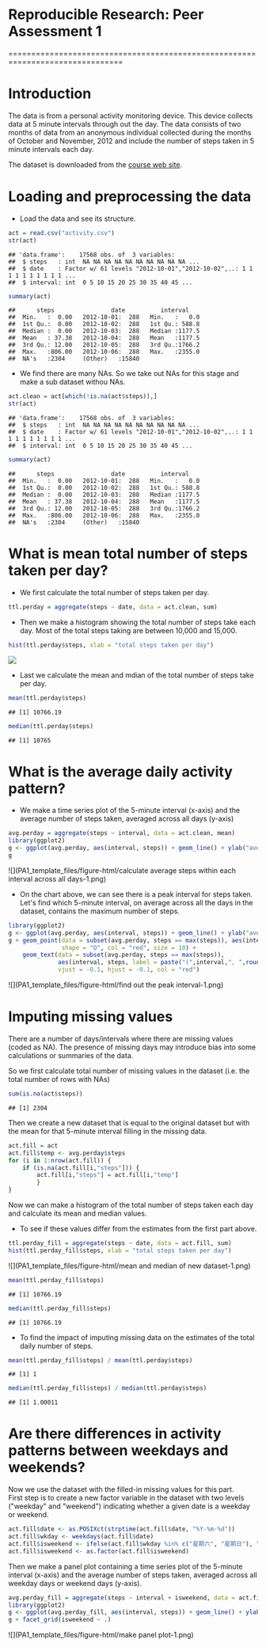 # Reproducible Research: Peer Assessment 1

===============================================================================  

# Introduction
The data is from a personal activity monitoring device. This device collects data at 5 minute intervals through out the day. The data consists of two months of data from an anonymous individual collected during the months of October and November, 2012 and include the number of steps taken in 5 minute intervals each day.

The dataset is downloaded from the [course web site](https://d396qusza40orc.cloudfront.net/repdata%2Fdata%2Factivity.zip).

# Loading and preprocessing the data
- Load the data and see its structure.  

```r
act = read.csv("activity.csv")
str(act)
```

```
## 'data.frame':	17568 obs. of  3 variables:
##  $ steps   : int  NA NA NA NA NA NA NA NA NA NA ...
##  $ date    : Factor w/ 61 levels "2012-10-01","2012-10-02",..: 1 1 1 1 1 1 1 1 1 1 ...
##  $ interval: int  0 5 10 15 20 25 30 35 40 45 ...
```

```r
summary(act)
```

```
##      steps                date          interval     
##  Min.   :  0.00   2012-10-01:  288   Min.   :   0.0  
##  1st Qu.:  0.00   2012-10-02:  288   1st Qu.: 588.8  
##  Median :  0.00   2012-10-03:  288   Median :1177.5  
##  Mean   : 37.38   2012-10-04:  288   Mean   :1177.5  
##  3rd Qu.: 12.00   2012-10-05:  288   3rd Qu.:1766.2  
##  Max.   :806.00   2012-10-06:  288   Max.   :2355.0  
##  NA's   :2304     (Other)   :15840
```
- We find there are many NAs. So we take out NAs for this stage and make a sub dataset withou NAs.  

```r
act.clean = act[which(!is.na(act$steps)),]
str(act)
```

```
## 'data.frame':	17568 obs. of  3 variables:
##  $ steps   : int  NA NA NA NA NA NA NA NA NA NA ...
##  $ date    : Factor w/ 61 levels "2012-10-01","2012-10-02",..: 1 1 1 1 1 1 1 1 1 1 ...
##  $ interval: int  0 5 10 15 20 25 30 35 40 45 ...
```

```r
summary(act)
```

```
##      steps                date          interval     
##  Min.   :  0.00   2012-10-01:  288   Min.   :   0.0  
##  1st Qu.:  0.00   2012-10-02:  288   1st Qu.: 588.8  
##  Median :  0.00   2012-10-03:  288   Median :1177.5  
##  Mean   : 37.38   2012-10-04:  288   Mean   :1177.5  
##  3rd Qu.: 12.00   2012-10-05:  288   3rd Qu.:1766.2  
##  Max.   :806.00   2012-10-06:  288   Max.   :2355.0  
##  NA's   :2304     (Other)   :15840
```

# What is mean total number of steps taken per day?
- We first calculate the total number of steps taken per day.  

```r
ttl.perday = aggregate(steps ~ date, data = act.clean, sum)
```
- Then we make a histogram showing the total number of steps take each day. Most of the total steps taking are between 10,000 and 15,000.  

```r
hist(ttl.perday$steps, xlab = "total steps taken per day")
```

![](PA1_template_files/figure-html/unnamed-chunk-1-1.png) 

- Last we calculate the mean and mdian of the total number of steps take per day.  

```r
mean(ttl.perday$steps)
```

```
## [1] 10766.19
```

```r
median(ttl.perday$steps)
```

```
## [1] 10765
```

# What is the average daily activity pattern?
- We make a time series plot of the 5-minute interval (x-axis) and the average number of steps taken, averaged across all days (y-axis)


```r
avg.perday = aggregate(steps ~ interval, data = act.clean, mean)
library(ggplot2)
g <- ggplot(avg.perday, aes(interval, steps)) + geom_line() + ylab("average steps taken")
g
```

![](PA1_template_files/figure-html/calculate average steps within each interval across all days-1.png) 

- On the chart above, we can see there is a peak interval for steps taken. Let's find which 5-minute interval, on average across all the days in the dataset, contains the maximum number of steps.  


```r
library(ggplot2)
g <- ggplot(avg.perday, aes(interval, steps)) + geom_line() + ylab("average steps taken")
g + geom_point(data = subset(avg.perday, steps == max(steps)), aes(interval, steps),
               shape = "O", col = "red", size = 10) + 
    geom_text(data = subset(avg.perday, steps == max(steps)),
              aes(interval, steps, label = paste("(",interval,", ",round(steps,2),")")),
              vjust = -0.1, hjust = -0.1, col = "red")
```

![](PA1_template_files/figure-html/find out the peak interval-1.png) 

# Imputing missing values
There are a number of days/intervals where there are missing values (coded as NA). The presence of missing days may introduce bias into some calculations or summaries of the data.  

So we first calculate total number of missing values in the dataset (i.e. the total number of rows with NAs)  


```r
sum(is.na(act$steps))
```

```
## [1] 2304
```

Then we create a new dataset that is equal to the original dataset but with the mean for that 5-minute interval filling in the missing data.


```r
act.fill = act
act.fill$temp <- avg.perday$steps
for (i in 1:nrow(act.fill)) {
    if (is.na(act.fill[i,"steps"])) {
        act.fill[i,"steps"] = act.fill[i,"temp"]
        }
}
```

Now we can make a histogram of the total number of steps taken each day and calculate its mean and median values.  

- To see if these values differ from the estimates from the first part above.


```r
ttl.perday_fill = aggregate(steps ~ date, data = act.fill, sum)
hist(ttl.perday_fill$steps, xlab = "total steps taken per day")
```

![](PA1_template_files/figure-html/mean and median of new dataset-1.png) 

```r
mean(ttl.perday_fill$steps)
```

```
## [1] 10766.19
```

```r
median(ttl.perday_fill$steps)
```

```
## [1] 10766.19
```

- To find the impact of imputing missing data on the estimates of the total daily number of steps.


```r
mean(ttl.perday_fill$steps) / mean(ttl.perday$steps)
```

```
## [1] 1
```

```r
median(ttl.perday_fill$steps) / median(ttl.perday$steps)
```

```
## [1] 1.00011
```

# Are there differences in activity patterns between weekdays and weekends?
Now we use the dataset with the filled-in missing values for this part.  
First step is to create a new factor variable in the dataset with two levels ("weekday" and "weekend") indicating whether a given date is a weekday or weekend.  


```r
act.fill$date <- as.POSIXct(strptime(act.fill$date, "%Y-%m-%d"))
act.fill$wkday <- weekdays(act.fill$date)
act.fill$isweekend <- ifelse(act.fill$wkday %in% c("星期六", "星期日"), "weekend", "weekday")
act.fill$isweekend <- as.factor(act.fill$isweekend)
```

Then we make a panel plot containing a time series plot of the 5-minute interval (x-axis) and the average number of steps taken, averaged across all weekday days or weekend days (y-axis).


```r
avg.perday_fill = aggregate(steps ~ interval + isweekend, data = act.fill, mean)
library(ggplot2)
g <- ggplot(avg.perday_fill, aes(interval, steps)) + geom_line() + ylab("average steps taken")
g + facet_grid(isweekend ~ .)
```

![](PA1_template_files/figure-html/make panel plot-1.png) 
